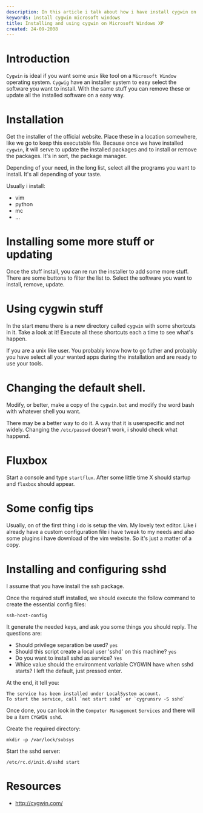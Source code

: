```yaml
---
description: In this article i talk about how i have install cygwin on Microsoft Windows XP.
keywords: install cygwin microsoft windows
title: Installing and using cygwin on Microsoft Windows XP
created: 24-09-2008
---
```


Introduction
============

`Cygwin` is ideal if you want some `unix` like tool on a
`Microsoft Window` operating system. `Cygwig` have an installer system
to easy select the software you want to install. With the same stuff you
can remove these or update all the installed software on a easy way.

Installation
============

Get the installer of the official website. Place these in a location
somewhere, like we go to keep this executable file. Because once we have
installed `cygwin`, it will serve to update the installed packages and
to install or remove the packages. It\'s in sort, the package manager.

Depending of your need, in the long list, select all the programs you
want to install. It\'s all depending of your taste.

Usually i install:

- vim
- python
- mc
- ...

Installing some more stuff or updating
======================================

Once the stuff install, you can re run the installer to add some more
stuff. There are some buttons to filter the list to. Select the software
you want to install, remove, update.

Using cygwin stuff
==================

In the start menu there is a new directory called `cygwin` with some
shortcuts in it. Take a look at it! Execute all these shortcuts each a
time to see what\'s happen.

If you are a unix like user. You probably know how to go futher and
probably you have select all your wanted apps during the installation
and are ready to use your tools.

Changing the default shell.
===========================

Modify, or better, make a copy of the `cygwin.bat` and modify the word
bash with whatever shell you want.

There may be a better way to do it. A way that it is userspecific and
not widely. Changing the `/etc/passwd` doesn\'t work, i should check
what happend.

Fluxbox
=======

Start a console and type `startflux`. After some little time X should
startup and `fluxbox` should appear.

Some config tips
================

Usually, on of the first thing i do is setup the vim. My lovely text
editor. Like i already have a custom configuration file i have tweak to
my needs and also some plugins i have download of the vim website. So
it\'s just a matter of a copy.

Installing and configuring sshd
===============================

I assume that you have install the ssh package.

Once the required stuff installed, we should execute the follow command
to create the essential config files:

    ssh-host-config

It generate the needed keys, and ask you some things you should reply.
The questions are:

-   Should privilege separation be used? `yes`
-   Should this script create a local user \'sshd\' on this machine?
    `yes`
-   Do you want to install sshd as service? `Yes`
-   Whice value should the environment variable CYGWIN have when sshd
    starts? I left the default, just pressed enter.

At the end, it tell you:

    The service has been installed under LocalSystem account.
    To start the service, call `net start sshd` or `cygrunsrv -S sshd`

Once done, you can look in the `Computer Management` `Services` and
there will be a item `CYGWIN sshd`.

Create the required directory:

    mkdir -p /var/lock/subsys

Start the sshd server:

    /etc/rc.d/init.d/sshd start

Resources
=========

-   <http://cygwin.com/>

